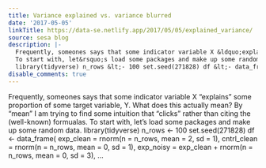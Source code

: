 ```yaml
---
title: Variance explained vs. variance blurred
date: '2017-05-05'
linkTitle: https://data-se.netlify.app/2017/05/05/explained_variance/
source: sesa blog
description: |-
  Frequently, someones says that some indicator variable X &ldquo;explains&rdquo; some proportion of some target variable, Y. What does this actually mean? By &ldquo;mean&rdquo; I am trying to find some intuition that &ldquo;clicks&rdquo; rather than citing the (well-known) formualas.
  To start with, let&rsquo;s load some packages and make up some random data.
  library(tidyverse) n_rows &lt;- 100 set.seed(271828) df &lt;- data_frame( exp_clean = rnorm(n = n_rows, mean = 2, sd = 1), cntrl_clean = rnorm(n = n_rows, mean = 0, sd = 1), exp_noisy = exp_clean + rnorm(n = n_rows, mean = 0, sd = 3), ...
disable_comments: true
---
```

Frequently, someones says that some indicator variable X &ldquo;explains&rdquo; some proportion of some target variable, Y. What does this actually mean? By &ldquo;mean&rdquo; I am trying to find some intuition that &ldquo;clicks&rdquo; rather than citing the (well-known) formualas.
To start with, let&rsquo;s load some packages and make up some random data.
library(tidyverse) n_rows &lt;- 100 set.seed(271828) df &lt;- data_frame( exp_clean = rnorm(n = n_rows, mean = 2, sd = 1), cntrl_clean = rnorm(n = n_rows, mean = 0, sd = 1), exp_noisy = exp_clean + rnorm(n = n_rows, mean = 0, sd = 3), ...